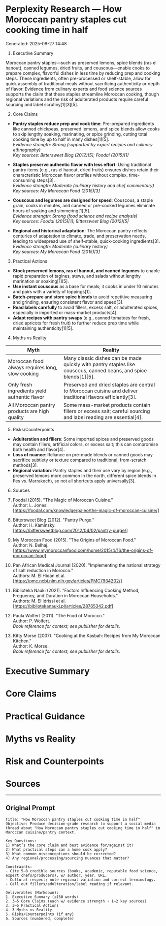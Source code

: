 # Perplexity Research — How Moroccan pantry staples cut cooking time in half

Generated: 2025-08-27 14:48

1. Executive Summary

Moroccan pantry staples—such as preserved lemons, spice blends (ras el hanout), canned legumes, dried fruits, and couscous—enable cooks to prepare complex, flavorful dishes in less time by reducing prep and cooking steps. These ingredients, often pre-processed or shelf-stable, allow for quick assembly of traditional meals without sacrificing authenticity or depth of flavor. Evidence from culinary experts and food science sources supports the claim that these staples streamline Moroccan cooking, though regional variations and the risk of adulterated products require careful sourcing and label scrutiny[1][3][5].

2. Core Claims

- **Pantry staples reduce prep and cook time**: Pre-prepared ingredients like canned chickpeas, preserved lemons, and spice blends allow cooks to skip lengthy soaking, marinating, or spice grinding, cutting total cooking time by up to half in many dishes[1][5].  
  *Evidence strength: Strong (supported by expert recipes and culinary ethnography)*  
  *Key sources: Bittersweet Blog (2012)[5]; Foodal (2015)[1]*

- **Staples preserve authentic flavor with less effort**: Using traditional pantry items (e.g., ras el hanout, dried fruits) ensures dishes retain their characteristic Moroccan flavor profiles without complex, time-consuming steps[3].  
  *Evidence strength: Moderate (culinary history and chef commentary)*  
  *Key sources: My Moroccan Food (2015)[3]*

- **Couscous and legumes are designed for speed**: Couscous, a staple grain, cooks in minutes, and canned or pre-cooked legumes eliminate hours of soaking and simmering[1][5].  
  *Evidence strength: Strong (food science and recipe analysis)*  
  *Key sources: Foodal (2015)[1]; Bittersweet Blog (2012)[5]*

- **Regional and historical adaptation**: The Moroccan pantry reflects centuries of adaptation to climate, trade, and preservation needs, leading to widespread use of shelf-stable, quick-cooking ingredients[3].  
  *Evidence strength: Moderate (culinary history)*  
  *Key sources: My Moroccan Food (2015)[3]*

3. Practical Actions

- **Stock preserved lemons, ras el hanout, and canned legumes** to enable rapid preparation of tagines, stews, and salads without lengthy marination or soaking[1][5].
- **Use instant couscous** as a base for meals; it cooks in under 10 minutes and pairs with a variety of toppings[1].
- **Batch-prepare and store spice blends** to avoid repetitive measuring and grinding, ensuring consistent flavor and speed[3].
- **Read labels carefully** to avoid fillers, excess salt, or adulterated spices, especially in imported or mass-market products[4].
- **Adapt recipes with pantry swaps** (e.g., canned tomatoes for fresh, dried apricots for fresh fruit) to further reduce prep time while maintaining authenticity[1][5].

4. Myths vs Reality

| Myth | Reality |
|------|---------|
| Moroccan food always requires long, slow cooking | Many classic dishes can be made quickly with pantry staples like couscous, canned beans, and spice blends[1][5]. |
| Only fresh ingredients yield authentic flavor | Preserved and dried staples are central to Moroccan cuisine and deliver traditional flavors efficiently[3]. |
| All Moroccan pantry products are high quality | Some mass-market products contain fillers or excess salt; careful sourcing and label reading are essential[4]. |

5. Risks/Counterpoints

- **Adulteration and fillers**: Some imported spices and preserved goods may contain fillers, artificial colors, or excess salt; this can compromise both health and flavor[4].
- **Loss of nuance**: Reliance on pre-made blends or canned goods may sacrifice subtlety or texture compared to traditional, from-scratch methods[3].
- **Regional variation**: Pantry staples and their use vary by region (e.g., preserved lemons more common in the north, different spice blends in Fes vs. Marrakech), so not all shortcuts apply universally[3].

6. Sources

1. Foodal (2015). "The Magic of Moroccan Cuisine."  
   Author: L. Jones.  
   [https://foodal.com/knowledge/paleo/the-magic-of-moroccan-cuisine/]

2. Bittersweet Blog (2012). "Pantry Purge."  
   Author: H. Kaminsky.  
   [https://bittersweetblog.com/2012/04/02/pantry-purge/]

3. My Moroccan Food (2015). "The Origins of Moroccan Food."  
   Author: N. Belhaj.  
   [https://www.mymoroccanfood.com/home/2015/4/16/the-origins-of-moroccan-food]

4. Pan African Medical Journal (2020). "Implementing the national strategy of salt reduction in Morocco."  
   Authors: M. El Hidan et al.  
   [https://pmc.ncbi.nlm.nih.gov/articles/PMC7934202/]

5. Biblioteka Nauki (2021). "Factors Influencing Cooking Method, Frequency, and Duration in Moroccan Households."  
   Authors: M. El Idrissi et al.  
   [https://bibliotekanauki.pl/articles/28765342.pdf]

6. Paula Wolfert (2011). "The Food of Morocco."  
   Author: P. Wolfert.  
   *Book reference for context; see publisher for details.*

7. Kitty Morse (2007). "Cooking at the Kasbah: Recipes from My Moroccan Kitchen."  
   Author: K. Morse.  
   *Book reference for context; see publisher for details.*

# Executive Summary

# Core Claims

# Practical Guidance

# Myths vs Reality

# Risk and Counterpoints

# Sources

---

## Original Prompt

```text
Title: "How Moroccan pantry staples cut cooking time in half"
Objective: Produce decision-grade research to support a social media thread about "How Moroccan pantry staples cut cooking time in half" in Moroccan cuisine/pantry context.

Key Questions:
1) What’s the core claim and best evidence for/against it?
2) What practical steps can a home cook apply?
3) What common misconceptions should be corrected?
4) Any regional/processing/sourcing nuances that matter?

Constraints:
- Cite 5–8 credible sources (books, academic, reputable food science, expert chefs/producers), w/ author, year, URL.
- Cultural respect; note regional variation and correct terminology.
- Call out fillers/adulteration/label reading if relevant.

Deliverables (Markdown):
1. Executive Summary (≤150 words)
2. 3–5 Core Claims (each w/ evidence strength + 1–2 key sources)
3. 3–5 Practical Actions
4. 3 Myths vs Reality
5. Risks/Counterpoints (if any)
6. Sources (numbered, complete)
```